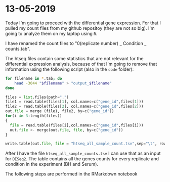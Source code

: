 # 13-05-2019

Today I'm going to proceed with the differential gene expression. For that I pulled my count files from my github repositoy (they are not so big). I'm going to analyze them on my laptop using `R`.

I have renamed the count files to "0(replicate number) _ Condition _ counts.tab".

The htseq files contain some statistics that are not relevant for the differential expression analysis, because of that I'm going to remove that information using the following script (also in the `code` folder):

```bash
for filename in *.tab; do
    head -3044 "$filename" > "output_$filename"
done
```
```python
files = list.files(path=".")
file1 = read.table(files[1], col.names=c("gene_id",files[1]))
file2 = read.table(files[2], col.names=c("gene_id",files[2]))
out.file = merge (file1, file2, by=c("gene_id"))
for(i in 3:length(files))
{
  file = read.table(files[i],col.names=c("gene_id",files[i]))
  out.file <- merge(out.file, file, by=c("gene_id"))
}

write.table(out.file, file = "htseq_all_sample_count.tsv",sep="\t", row.names = FALSE)
```
After I have the file `htseq_all_sample_counts.tsv` I can use that as an input for `DESeq2`. The table contains all the genes counts for every replicate and condition in the experiment (BH and Serum).

The following steps are performed in the RMarkdown notebook

